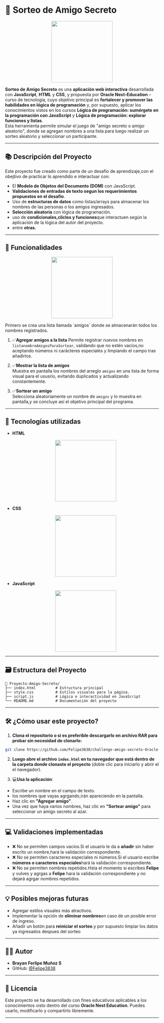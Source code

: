 # :twisted_rightwards_arrows: Sorteo de Amigo Secreto

<p align="center">
  <img src="https://static.skillshare.com/uploads/video/thumbnails/c38251fc34fe43812b476c376c5d6945/1280-720" width="200">
</p>

**Sorteo de Amigo Secreto** es una **aplicación web interactiva** desarrollada con **JavaScript**, **HTML** y **CSS**, y propuesta por **Oracle Next-Education** – curso de tecnología, cuyo objetivo principal es **fortalecer y promover las habilidades en lógica de programación** y, por supuesto, aplicar los conocimientos vistos en los cursos **Lógica de programación: sumérgete en la programación con JavaScript** y **Lógica de programación: explorar funciones y listas**.  
Esta herramienta permite simular el juego de "amigo secreto o amigo aleatorio", donde se agregan nombres a una lista para luego realizar un sorteo aleatorio y seleccionar un participante.

---

## :books: Descripción del Proyecto

Este proyecto fue creado como parte de un desafío de aprendizaje,con el obejtivo de practicar lo aprendido e interactuar con:

- El **Modelo de Objetos del Documento (DOM)** con JavaScript.
- **Validaciones de entradas de texto segun los requerimientos propuestos en el desafío**.
- Uso de **estructuras de datos** como listas/arrays para almacenar los nombres de las personas o los amigos ingresados.
- **Selección aleatoria** con lógica de programación.
- uso de **condicionales,cliclos y funciones**que interactuen según la aplicación de la lógica del autor del proyecto.
- entre **otras.**

---

## :wrench: Funcionalidades
<p align="center">
    <img src="https://i.postimg.cc/d1gj35GR/Captura-de-pantalla-2025-08-08-172029.png" width="200">
  </p>
Primero se crea una lista llamada `amigos` donde se almacenarán todos los nombres registrados.  

1. :white_check_mark:**Agregar amigos a la lista** 
   Permite registrar nuevos nombres en `listanombreAmigosParaSortear`, validando que no estén vacíos,no aceptando números ni carácteres especiales y limpiando el campo tras añadirlos.  

2. :white_check_mark:**Mostrar la lista de amigos**  
   Muestra en pantalla los nombres del arreglo `amigos` en una lista de forma visual para el ususrio, evitando duplicados y actualizando constantemente.  

3. :white_check_mark:**Sortear un amigo**  
   Selecciona aleatoriamente un nombre de `amigos` y lo muestra en pantalla,y se concluye así el objetivo principal del programa. 
---

## 🧠 Tecnologías utilizadas

- **HTML**  
  <p align="center">
    <img src="https://github.com/user-attachments/assets/58204778-1132-4f2f-80ec-8b69f98f0407" width="200">
  </p>

- **CSS**  
  <p align="center">
    <img src="https://github.com/user-attachments/assets/0c70133e-2f53-4313-bbab-1390918f51b5" width="200">
  </p>

- **JavaScript**  
  <p align="center">
    <img src="https://github.com/user-attachments/assets/4ada2a2f-c240-4d67-a157-ffcb0970afc0" width="200">
  </p>
---

## :card_file_box: Estructura del Proyecto

```plaintext
📁 Proyecto-Amigo-Secreto/
├── index.html         # Estructura principal
├── style.css          # Estilos visuales para la página.
├── script.js          # Lógica e interactividad en JavaScript
└── README.md          # Documentación del proyecto
```

---

## 🛠️ ¿Cómo usar este proyecto?

1. **Clona el repositorio o si es preferible descargarlo en archivo RAR para probar sin necesidad de clonarlo:**

```bash
git clone https://github.com/Felipe3838/challenge-amigo-secreto-Oracle-Next-Educaci-n
```

2. **Luego abre el archivo `index.html` en tu navegador que está dentro de la carpeta donde clonaste el proyecto** (doble clic para iniciarlo y abrir el el navegador).

3. :computer:**Usa la aplicación**:

- Escribe un nombre en el campo de texto.
- los nombres que vayas agrgando,irán apareciendo en la pantalla.
- Haz clic en **"Agregar amigo"**.
- Una vez que haya varios nombres, haz clic en **"Sortear amigo"** para seleccionar un amigo secreto al azar.

---

## :computer: Validaciones implementadas

- ❌ No se permiten campos vacíos.Si el usuario le da a **añadir** sin haber escrito un nombre,hará la validación correspondiente.
- ❌ No se permiten caracteres especiales ni números.Si el usuario escribe **números o caracteres especiales**hará la validación correspondiente.
- ❌ No se permiten nombres repetidos.Hsta el momento si escribes **Felipe** y vulves y agrgas a **Felipe** hara la validación correspondiente y no dejará agrgar nombres repetidos.

---

## 💡 Posibles mejoras futuras

- Agregar estilos visuales más atractivos.
- Implementar la opción de **eliminar nombres**en caso de un posible error de ingreso.
- Añadir un botón para **reiniciar el sorteo**.y por supuesto limpiar los datos ya ingresados despues del sorteo

---

## 👨‍💻 Autor

- **Brayan Ferlipe Muñoz S**
- GitHub: [@Felipe3838](https://github.com/Felipe3838)

---

## 📃 Licencia

Este proyecto se ha desarrollado con fines educativos aplicables a los conocimientos visto dentro del curso **Oracle Nest Education**. Puedes usarlo, modificarlo y compartirlo libremente.

---
